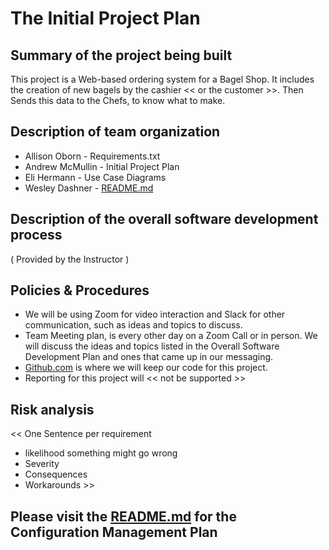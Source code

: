 # The Initial Project Plan

## Summary of the project being built
This project is a Web-based ordering system for a Bagel Shop. It includes the creation of new bagels by the cashier << or the customer >>. Then Sends this data to the Chefs, to know what to make. 

## Description of team organization
+ Allison Oborn - Requirements.txt
+ Andrew McMullin - Initial Project Plan
+ Eli Hermann - Use Case Diagrams
+ Wesley Dashner - [ README.md ](../README.md)

## Description of the overall software development process
( Provided by the Instructor )

## Policies & Procedures
+ We will be using Zoom for video interaction and Slack for other communication, such as ideas and topics to discuss. 
+ Team Meeting plan, is every other day on a Zoom Call or in person. We will discuss the ideas and topics listed in the Overall Software Development Plan and ones that came up in our messaging.
+ [Github.com](https://github.com/allieoborn/BagelBunch) is where we will keep our code for this project.
+ Reporting for this project will << not be supported >>

## Risk analysis
<<
One Sentence per requirement
+ likelihood something might go wrong
+ Severity 
+ Consequences 
+ Workarounds >>

## Please visit the [README.md](../README.md) for the Configuration Management Plan
